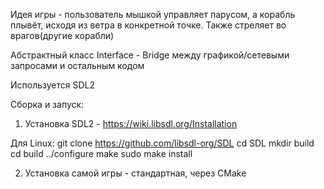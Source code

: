 Идея игры - пользователь мышкой управляет парусом, а корабль плывёт, исходя из ветра в конкретной точке. Также стреляет во врагов(другие корабли)

Абстрактный класс Interface - Bridge между графикой/сетевыми запросами и остальным кодом

Используется SDL2

Сборка и запуск:
1. Установка SDL2 - https://wiki.libsdl.org/Installation

Для Linux:
git clone https://github.com/libsdl-org/SDL
cd SDL
mkdir build
cd build
../configure
make
sudo make install

2. Установка самой игры - стандартная, через CMake
